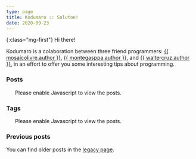 ```yaml
---
type: page
title: Kodumaro :: Saluton!
date: 2020-09-23
---
```


{:class="mg-first"} Hi there!

Kodumaro is a colaboration between three friend programmers:
<a href="{{{ mosaicolivre.url }}}">{{ mosaicolivre.author }}</a>,
<a href="{{{ montegasppa.url }}}">{{ montegasppa.author }}</a>,
and <a href="{{{ waltercruz.url }}}">{{ waltercruz.author }}</a>,
in an effort to offer you some interesting tips about programming.

### Posts

<ul id="postsList">
  <noscript>Please enable Javascript to view the posts.</noscript>
</ul>

### Tags

<ul id="tagsList">
  <noscript>Please enable Javascript to view the posts.</noscript>
</ul>

### Previous posts

You can find older posts in the [legacy page](/legacy.html).

<script>
  var urlParams = new URLSearchParams(window.location.search)
  var currentTag = urlParams.get('tag')

  if (currentTag) {
    $('#posts').text('Posts at ')
    $('#posts').append('<code>' + currentTag + '</code>')
    $('#postsList').append('<li><a href="/">Back home</a></li>')
    $.getJSON('/tags/' + currentTag + '.json', function(posts) {
      for (var post of posts) {
        $('#postsList').append(
          '<li><small>[' + post.date + ']</small> <a href="' + post.url + '">' + post.title + '</a></li>'
        )
      }
    })

  } else {
    $('#posts').text('Latest posts')
    $.getJSON('/posts.json', function(posts) {
      for (var post of posts) {
        $('#postsList').append(
          '<li><small>[' + post.date + ']</small> <a href="' + post.url + '">' + post.title + '</a></li>'
        )
      }
    })
  }

  $.getJSON('/tags.json', function(tags) {
    for (var tag of tags) {
      $('#tagsList').append('<li><a href="/?tag=' + tag + '"><code>' + tag + '</code></a></li>')
    }
  })
</script>
